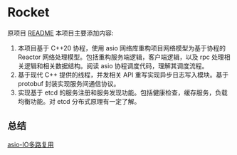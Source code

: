 # Rocket 
  原项目 [README](./README.md.bac)
	本项目主要添加内容:
1. 本项目基于 C++20 协程，使用 asio 网络库重构项目网络模型为基于协程的 Reactor 网络处理模型。包括重构服务端逻辑，客户端逻辑，以及 rpc 处理相关逻辑和相关数据结构。阅读 asio 协程调度代码，理解其调度流程。
2. 基于现代 C++ 提供的线程，并发相关 API 重写实现异步日志写入模块。基于 protobuf 封装实现服务间通信协议。
3. 实现基于 etcd 的服务注册和服务发现功能。包括健康检查，缓存服务，负载均衡功能。对 etcd 分布式原理有一定了解。

## 总结
[asio-IO多路复用](./doc/asio-IO多路复用.md)